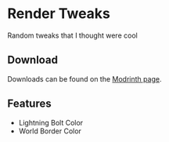 # Render Tweaks

Random tweaks that I thought were cool

## Download

Downloads can be found on the [Modrinth page](https://modrinth.com/mod/rendertweaks).

## Features

- Lightning Bolt Color
- World Border Color
